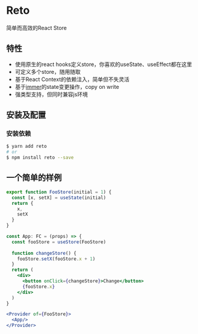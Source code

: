 # Reto

简单而高效的React Store

## 特性

- 使用原生的react hooks定义store，你喜欢的useState、useEffect都在这里
- 可定义多个store，随用随取
- 基于React Context的依赖注入，简单但不失灵活
- 基于[immer](https://github.com/immerjs/immer)的state变更操作，copy on write
- 强类型支持，但同时兼容js环境

## 安装及配置

### 安装依赖

```bash
$ yarn add reto
# or
$ npm install reto --save
```

## 一个简单的样例

```jsx
export function FooStore(initial = 1) {
  const [x, setX] = useState(initial)
  return {
    x,
    setX
  }
}
```

```jsx
const App: FC = (props) => {
  const fooStore = useStore(FooStore)
  
  function changeStore() {
    fooStore.setX(fooStore.x + 1)
  }
  return (
    <div>
      <button onClick={changeStore}>Change</button>
      {fooStore.x}
    </div>
  )
}
```

```jsx
<Provider of={FooStore}>
  <App/>
</Provider>
```

